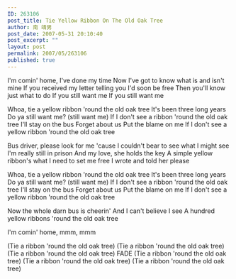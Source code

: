 ```yaml
---
ID: 263106
post_title: Tie Yellow Ribbon On The Old Oak Tree
author: 南 靖男
post_date: 2007-05-31 20:10:40
post_excerpt: ""
layout: post
permalink: 2007/05/263106
published: true
---
```

I'm comin' home, I've done my time
Now I've got to know what is and isn't mine
If you received my letter telling you I'd soon be free
Then you'll know just what to do
If you still want me
If you still want me
<!--more-->
Whoa, tie a yellow ribbon 'round the old oak tree
It's been three long years
Do ya still want me? (still want me)
If I don't see a ribbon 'round the old oak tree
I'll stay on the bus
Forget about us
Put the blame on me
If I don't see a yellow ribbon 'round the old oak tree

Bus driver, please look for me
'cause I couldn't bear to see what I might see
I'm really still in prison
And my love, she holds the key
A simple yellow ribbon's what I need to set me free
I wrote and told her please

Whoa, tie a yellow ribbon 'round the old oak tree
It's been three long years
Do ya still want me? (still want me)
If I don't see a ribbon 'round the old oak tree
I'll stay on the bus
Forget about us
Put the blame on me
If I don't see a yellow ribbon 'round the old oak tree

Now the whole darn bus is cheerin'
And I can't believe I see
A hundred yellow ribbons 'round the old oak tree

I'm comin' home, mmm, mmm

(Tie a ribbon 'round the old oak tree)
(Tie a ribbon 'round the old oak tree)
(Tie a ribbon 'round the old oak tree)
FADE
(Tie a ribbon 'round the old oak tree)
(Tie a ribbon 'round the old oak tree)
(Tie a ribbon 'round the old oak tree)